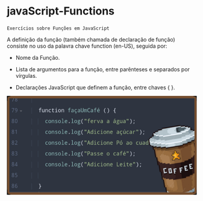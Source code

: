 # javaScript-Functions
`Exercícios sobre Funções em JavaScript`

A definição da função (também chamada de declaração de função) consiste no uso da palavra chave function (en-US), seguida por:

- Nome da Função.

- Lista de argumentos para a função, entre parênteses e separados por vírgulas.

- Declarações JavaScript que definem a função, entre chaves { }.

![App Ideas Image](c.jpg)
